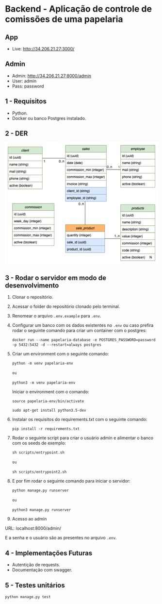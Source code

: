 # Backend - Aplicação de controle de comissões de uma papelaria

## App

* Live: http://34.206.21.27:3000/

## Admin

* Admin: http://34.206.21.27:8000/admin
* User: admin
* Pass: password

## 1 - Requisitos

- Python.
- Docker ou banco Postgres instalado.

## 2 - DER

![der](./documentation/der_V3.png)

## 3 - Rodar o servidor em modo de desenvolvimento

1. Clonar o repositório.
2. Acessar o folder do repositório clonado pelo terminal.
3. Renomear o arquivo `.env.example` para `.env`.
4. Configurar um banco com os dados existentes no `.env` ou caso prefira rodar
   o seguinte comando para criar um container com o postgres:

   ```
   docker run --name papelaria-database -e POSTGRES_PASSWORD=password -p 5432:5432 -d --restart=always postgres
   ```

5. Criar um environment com o seguinte comando:

   ```
   python -m venv papelaria-env
   
   ou 
   
   python3 -m venv papelaria-env
   ```

   Iniciar o environment com o comando:
   
   ```
   source papelaria-env/bin/activate
   ```

   ```
   sudo apt-get install python3.5-dev
   ```
  
6. Instalar os requisitos do requirements.txt com o seguinte comando:

   ```
   pip install -r requirements.txt
   ```

7. Rodar o seguinte script para criar o usuário admin e alimentar o banco com os
   seeds de exemplo:

   ```
   sh scripts/entrypoint.sh
   
   ou
   
   sh scripts/entrypoint2.sh
   ```

8. E por fim rodar o seguinte comando para iniciar o servidor:

   ```
   python manage.py runserver
   
   ou 
   
   python3 manage.py runserver
   ```

9. Acesso ao admin

URL: localhost:8000/admin/

E a senha e o usuário são as presentes no arquivo `.env`.

## 4 - Implementações Futuras

- Autentição de requests.
- Documentação com swagger.

## 5 - Testes unitários

```
python manage.py test
```

